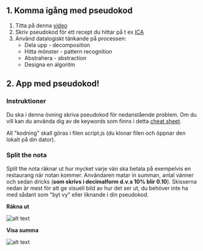 ## 1. Komma igång med pseudokod
1. Titta på denna [video](https://www.youtube.com/watch?v=cDA3_5982h8)
2. Skriv pseudokod för ett recept du hittar på t ex [ICA](https://www.ica.se/)
3. Använd datalogiskt tänkande på processen:
     - Dela upp - decomposition
     - Hitta mönster - pattern recognition
     - Abstrahera - abstraction
     - Designa en algoritm




## 2. App med pseudokod!


### Instruktioner

Du ska i denna övning skriva pseudokod för nedanstående problem. Om du vill kan du använda dig av de keywords som finns i detta [cheat sheet](https://gist.github.com/zocom-christoffer-wallenberg/dbb443c26407cfec308f9578ccf9845a).

All "kodning" skall göras i filen script.js (du klonar filen och öppnar den lokalt på din dator). 


### Split the nota

Split the nota räknar ut hur mycket varje vän ska betala på exempelvis en restaurang när notan kommer. Användaren matar in summan, antal vänner och sedan dricks (**som skrivs i decimalform d.v.s 10% blir 0.10**). Skisserna nedan är mest för att ge visuell bild av hur det ser ut, du behöver inte ha med sådant som "byt vy" eller liknande i din pseudokod.


**Räkna ut**

![alt text](https://user-images.githubusercontent.com/54267140/108719099-75757500-751f-11eb-8c3b-f80a1dca7956.png)

**Visa summa**

![alt text](https://user-images.githubusercontent.com/54267140/108719104-76a6a200-751f-11eb-9d43-8d3d7b355793.png)



